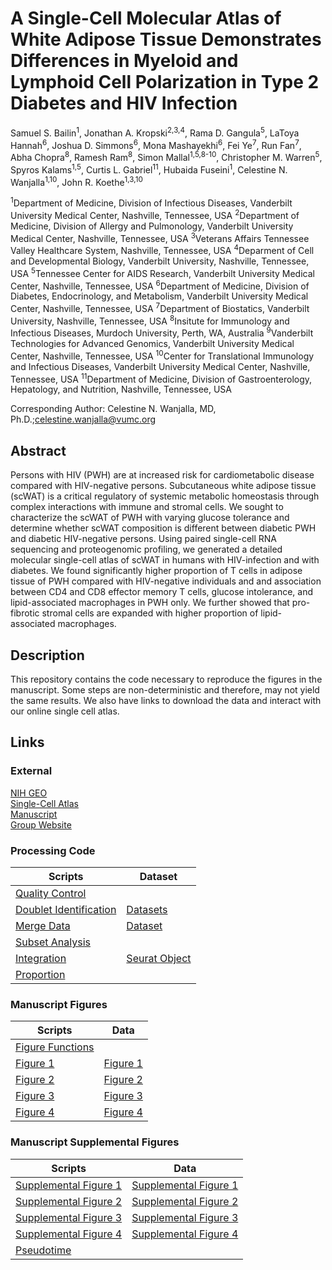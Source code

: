 # A Single-Cell Molecular Atlas of White Adipose Tissue Demonstrates Differences in Myeloid and Lymphoid Cell Polarization in Type 2 Diabetes and HIV Infection
Samuel S. Bailin<sup>1</sup>, Jonathan A. Kropski<sup>2,3,4</sup>, Rama D. Gangula<sup>5</sup>, LaToya Hannah<sup>6</sup>, Joshua D. Simmons<sup>6</sup>, Mona Mashayekhi<sup>6</sup>, Fei Ye<sup>7</sup>, Run Fan<sup>7</sup>, Abha Chopra<sup>8</sup>, Ramesh Ram<sup>8</sup>, Simon Mallal<sup>1,5,8-10</sup>, Christopher M. Warren<sup>5</sup>, Spyros Kalams<sup>1,5</sup>, Curtis L. Gabriel<sup>11</sup>, Hubaida Fuseini<sup>1</sup>, Celestine N. Wanjalla<sup>1,10</sup>, John R. Koethe<sup>1,3,10</sup>

<sup>1</sup>Department of Medicine, Division of Infectious Diseases, Vanderbilt University Medical Center, Nashville, Tennessee, USA
<sup>2</sup>Department of Medicine, Division of Allergy and Pulmonology, Vanderbilt University Medical Center, Nashville, Tennessee, USA
<sup>3</sup>Veterans Affairs Tennessee Valley Healthcare System, Nashville, Tennessee, USA
<sup>4</sup>Deparment of Cell and Developmental Biology, Vanderbilt University, Nashville, Tennessee, USA
<sup>5</sup>Tennessee Center for AIDS Research, Vanderbilt University Medical Center, Nashville, Tennessee, USA
<sup>6</sup>Department of Medicine, Division of Diabetes, Endocrinology, and Metabolism, Vanderbilt University Medical Center, Nashville, Tennessee, USA
<sup>7</sup>Department of Biostatics, Vanderbilt University, Nashville, Tennessee, USA
<sup>8</sup>Insitute for Immunology and Infectious Diseases, Murdoch University, Perth, WA, Australia
<sup>9</sup>Vanderbilt Technologies for Advanced Genomics, Vanderbilt University Medical Center, Nashville, Tennessee, USA
<sup>10</sup>Center for Translational Immunology and Infectious Diseases, Vanderbilt University Medical Center, Nashville, Tennessee, USA
<sup>11</sup>Department of Medicine, Division of Gastroenterology, Hepatology, and Nutrition, Nashville, Tennessee, USA

Corresponding Author: Celestine N. Wanjalla, MD, Ph.D.;celestine.wanjalla@vumc.org

## **Abstract**
Persons with HIV (PWH) are at increased risk for cardiometabolic disease compared with HIV-negative persons. Subcutaneous white adipose tissue (scWAT) is a critical regulatory of systemic metabolic homeostasis through complex interactions with immune and stromal cells. We sought to characterize the scWAT of PWH with varying glucose tolerance and determine whether scWAT composition is different between diabetic PWH and diabetic HIV-negative persons. Using paired single-cell RNA sequencing and proteogenomic profiling, we generated a detailed molecular single-cell atlas of scWAT in humans with HIV-infection and with diabetes. We found significantly higher proportion of T cells in adipose tissue of PWH compared with HIV-negative individuals and and association between CD4 and CD8 effector memory T cells, glucose intolerance, and lipid-associated macrophages in PWH only. We further showed that pro-fibrotic stromal cells are expanded with higher proportion of lipid-associated macrophages. 

## **Description**
This repository contains the code necessary to reproduce the figures in the manuscript. Some steps are non-deterministic and therefore, may not yield the same results. We also have links to download the data and interact with our online single cell atlas.

## **Links**

### **External**
[NIH GEO](https://www.ncbi.nlm.nih.gov/geo/)<br/>
[Single-Cell Atlas]( https://imrc.shinyapps.io/shinyappmulti/)<br/>
[Manuscript](https://somewebsite.com)<br/>
[Group Website](https://koethe_lab.org)<br/>

### **Processing Code**
| Scripts | Dataset |
| --- | --- |
| [Quality Control](http://VIMRG/FATLAS/QC.rmd) |     |
| [Doublet Identification](http://VIMRG/FATLAS/SingleLane.rmd) | [Datasets](http://VIMRG/FATLAS/SingleLane.rds) |
| [Merge Data](http://VIMRG/FATLAS/Merged.rmd) | [Dataset](http://VIMRG/FATLAS/Merged.rds) |
| [Subset Analysis](http://VIMRG/FATLAS/Subset_Analysis.rmd) |    |
| [Integration](http://VIMRG/FATLAS/Integration.rmd) | [Seurat Object](http://VIMRG/FATLAS/Integrated.rds) |
| [Proportion](http://VIMRG/FATLAS/Proportion.rmd) |    |

### **Manuscript Figures**
| Scripts | Data |
| --- | --- |
| [Figure Functions](http://VIMRG/FATLAS/Figure_utils.rmd) |   |
| [Figure 1](https://github.com/VIMRG/FATLAS/blob/Figures/Figure1.R) | [Figure 1](http://VIMRG/FATLAS/Figure1_png.com) |
| [Figure 2](https://github.com/VIMRG/FATLAS/blob/Figures/Figure2.R) | [Figure 2](http://VIMRG/FATLAS/Figure2_png.com) |
| [Figure 3](https://github.com/VIMRG/FATLAS/blob/Figures/Figure3.R) | [Figure 3](http://VIMRG/FATLAS/Figure3_png.com) |
| [Figure 4](https://github.com/VIMRG/FATLAS/blob/Figures/Figure4.R) | [Figure 4](http://VIMRG/FATLAS/Figure4_png.com) |

### **Manuscript Supplemental Figures**
| Scripts | Data |
| --- | --- |
| [Supplemental Figure 1](http://VIMRG/FATLAS/Supplemental_Figure1.rmd) | [Supplemental Figure 1](http://VIMRG/FATLAS/Supplemental_Figure1_png.com) |
| [Supplemental Figure 2](http://VIMRG/FATLAS/Supplemental_Figure2.rmd) | [Supplemental Figure 2](http://VIMRG/FATLAS/Supplemental_Figure2_png.com) |
| [Supplemental Figure 3](http://VIMRG/FATLAS/Supplemental_Figure3.rmd) | [Supplemental Figure 3](http://VIMRG/FATLAS/Supplemental_Figure3_png.com) |
| [Supplemental Figure 4](http://VIMRG/FATLAS/Supplemental_Figure4.rmd) | [Supplemental Figure 4](http://VIMRG/FATLAS/Supplemental_Figure4_png.com) |
| [Pseudotime](http://VIMRG/FATLAS/Supplemental_Pseudotime.rmd) |    |





